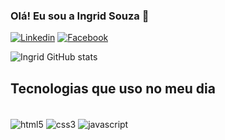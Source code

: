 ### Olá! Eu sou a Ingrid Souza 👋


[![Linkedin](https://img.shields.io/badge/LinkedIn-0077B5?style=for-the-badge&logo=linkedin&logoColor=white)](https://www.linkedin.com/in/ingrid-de-souza-silveira/)
[![Facebook](https://img.shields.io/badge/Facebook-1877F2?style=for-the-badge&logo=facebook&logoColor=white)](https://www.facebook.com/IngriidCtos/)

![Ingrid GitHub stats](https://github-readme-stats.vercel.app/api?username=IngridsSilveira&show_icons=true&theme=dark)

## Tecnologias que uso no meu dia

<div style="display: inline_block"><br/>
    <img align="center" alt="html5" src="https://img.shields.io/badge/HTML5-E34F26?style=for-the-badge&logo=html5&logoColor=white"/> 
     <img align="center" alt="css3" src="https://img.shields.io/badge/CSS3-1572B6?style=for-the-badge&logo=css3&logoColor=white"/> 
      <img align="center" alt="javascript" src="https://img.shields.io/badge/JavaScript-323330?style=for-the-badge&logo=javascript&logoColor=F7DF1E"/>
</div>
